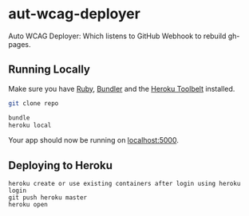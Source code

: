 # aut-wcag-deployer

Auto WCAG Deployer: Which listens to GitHub Webhook to rebuild gh-pages.

## Running Locally

Make sure you have [Ruby](https://www.ruby-lang.org), [Bundler](http://bundler.io) and the [Heroku Toolbelt](https://toolbelt.heroku.com/) installed.

```sh
git clone repo

bundle
heroku local
```
Your app should now be running on [localhost:5000](http://localhost:5000/).

## Deploying to Heroku

```
heroku create or use existing containers after login using heroku login
git push heroku master
heroku open
```